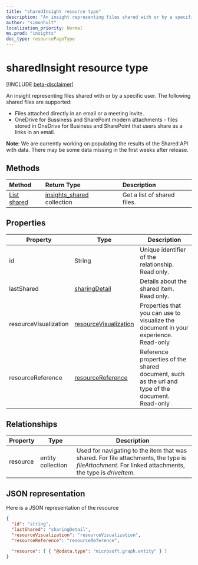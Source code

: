 ```yaml
---
title: "sharedInsight resource type"
description: "An insight representing files shared with or by a specific user. The following shared files are supported:"
author: "simonhult"
localization_priority: Normal
ms.prod: "insights"
doc_type: resourcePageType
---
```


# sharedInsight resource type

[!INCLUDE [beta-disclaimer](../../includes/beta-disclaimer.md)]

An insight representing files shared with or by a specific user. The following shared files are supported:

- Files attached directly in an email or a meeting invite.
- OneDrive for Bussiness and SharePoint modern attachments - files stored in OneDrive for Business and SharePoint that users share as a links in an email.

**Note**: We are currently working on populating the results of the Shared API with data. There may be some data missing in the first weeks after release.

## Methods

| Method       | Return Type  |Description|
|:---------------|:--------|:----------|
|[List shared](../api/insights-list-shared.md) |[insights_shared](insights-shared.md) collection| Get a list of shared files.|

## Properties

| Property              | Type          	 		| Description  |
| -------------         |---------------	 		| -------------|
| id      				| String	 				| Unique identifier of the relationship. Read only. 	   |
| lastShared			| [sharingDetail](insights-sharingdetail.md)				| Details about the shared item. Read only. 	   |
| resourceVisualization	| [resourceVisualization](insights-resourcevisualization.md)				| Properties that you can use to visualize the document in your experience. Read-only	   |
| resourceReference		| [resourceReference](insights-resourcereference.md)                      | Reference properties of the shared document, such as the url and type of the document. Read-only	   |

## Relationships

| Property      | Type          | Description  |
| ------------- |---------------| -------------|
| resource    	| entity collection	| Used for navigating to the item that was shared. For file attachments, the type is *fileAttachment*. For linked attachments, the type is *driveItem*. |

## JSON representation
Here is a JSON representation of the resource
<!--{
  "blockType":"resource",
  "keyProperty": "id",
  "@odata.type": "microsoft.graph.sharedInsight"
}-->
```json
{
  "id": "string",
  "lastShared": "sharingDetail",
  "resourceVisualization": "resourceVisualization",
  "resourceReference": "resourceReference",
  
  "resource": [ { "@odata.type": "microsoft.graph.entity" } ]
}
```
